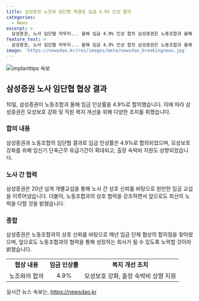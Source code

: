 ```yaml
---
title: 삼성증권 노조와 임단협 체결로 임금 4.9% 인상 합의
categories:
  - News
excerpt: >
  삼성증권, 노사 임단협 마무리... 올해 임금 4.9% 인상 합의 삼성증권은 노동조합과 올해 임금 단체 협상을 마무리하고 4.9%의 임금 인상률로 합의했다. 또한, 모성보호 강화와 직원 복지 향상을 위한 조치도 함께 발표되었다. 이에 대해 삼성증권은 노조와의 상호 신뢰를 바탕으로 갈등 없이 협상을 완료했다고 설명했다. 함께 성장하는 기업을 만들기 위해 노동조합과 협력할 것이라고 밝혔다.
feature_text: >
  삼성증권, 노사 임단협 마무리... 올해 임금 4.9% 인상 합의 삼성증권은 노동조합과 올해 임금 단체 협상을 마무리하고 4.9%의 임금 인상률로 합의했다. 또한, 모성보호 강화와 직원 복지 향상을 위한 조치도 함께 발표되었다. 이에 대해 삼성증권은 노조와의 상호 신뢰를 바탕으로 갈등 없이 협상을 완료했다고 설명했다. 함께 성장하는 기업을 만들기 위해 노동조합과 협력할 것이라고 밝혔다.
image: 'https://newsdao.kr/res/images/meta/newsdao_breakingnews.jpg'
---
```


<p><img src="https://newsdao.kr/res/images/meta/newsdao_breakingnews.jpg" alt="implanttips 속보" /></p>

<h2 data-ke-size="size26">삼성증권 노사 임단협 협상 결과</h2>

<p data-ke-size="size16">10일, 삼성증권이 노동조합과 올해 임금 인상률을 4.9%로 합의했습니다. 이에 따라 삼성증권은 모성보호 강화 및 직원 복지 개선을 위해 다양한 조치를 취했습니다.</p>

<h3>합의 내용</h3>

<p data-ke-size="size16">삼성증권과 노동조합의 임단협 결과로 임금 인상률은 4.9%로 합의되었으며, 모성보호 강화를 위해 임신기 단축근무 유급기간이 확대되고, 출장 숙박비 지원도 상향되었습니다.</p>

<h3>노사 간 협력</h3>

<p data-ke-size="size16">삼성증권은 20년 넘게 개별교섭을 통해 노사 간 상호 신뢰를 바탕으로 원만한 임금 교섭을 이루어냈습니다. 더불어, 노동조합과의 상호 협력을 강조하면서 앞으로도 최선의 노력을 다할 것을 밝혔습니다.</p>

<h3>종합</h3>

<p data-ke-size="size16">삼성증권은 노동조합과의 상호 신뢰를 바탕으로 매년 임금 단체 협상의 합의점을 찾아왔으며, 앞으로도 노동조합과의 협력을 통해 성장하는 회사가 될 수 있도록 노력할 것이라 밝혔습니다.</p>

<table>
  <tr>
    <td style="text-align: center; height: 17px;"><b>협상 내용</b></td>
    <td style="text-align: center; height: 17px;"><b>임금 인상률</b></td>
    <td style="text-align: center; height: 17px;"><b>복지 개선 조치</b></td>
  </tr>
  <tr>
    <td style="text-align: center; height: 17px;">노조와의 합의</td>
    <td style="text-align: center; height: 17px;">4.9%</td>
    <td style="text-align: center; height: 17px;">모성보호 강화, 출장 숙박비 상향 지원</td>
  </tr>
</table>
실시간 뉴스 속보는, <a href="https://newsdao.kr" rel="dofollow">https://newsdao.kr</a>


